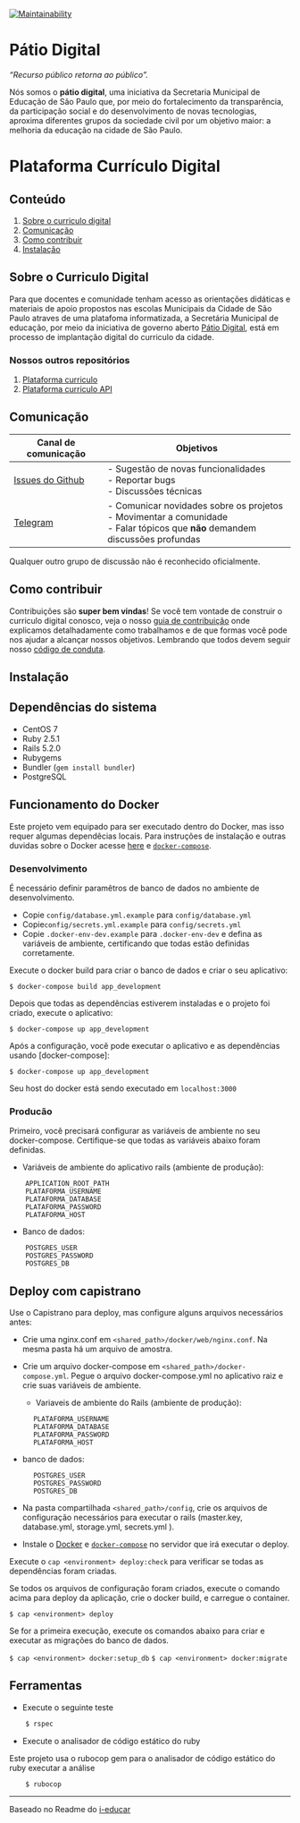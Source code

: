 
[![Maintainability](https://api.codeclimate.com/v1/badges/ba5de8ada9b8fffe5bc2/maintainability)](https://codeclimate.com/github/prefeiturasp/SME-plataforma-curriculo-API/maintainability)

# Pátio Digital

_“Recurso público retorna ao público”._

Nós somos o **pátio digital**, uma iniciativa da Secretaria Municipal de Educação de São Paulo que, por meio do fortalecimento da transparência, da participação social e do desenvolvimento de novas tecnologias, aproxima diferentes grupos da sociedade civil por um objetivo maior: a melhoria da educação na cidade de São Paulo. 

# Plataforma Currículo Digital

## Conteúdo

1. [Sobre o curriculo digital](#sobre-o-curriculo-digital)
2. [Comunicação](#comunicação)
3. [Como contribuir](#como-contribuir)
4. [Instalação](#instalação)

## Sobre o Curriculo Digital

Para que docentes e comunidade tenham acesso as orientações didáticas e materiais de apoio propostos nas escolas Municipais da Cidade de São Paulo atraves de uma platafoma informatizada, a Secretária Municipal de educação, por meio da iniciativa de governo aberto [Pátio Digital](http://patiodigital.prefeitura.sp.gov.br/), está em processo de implantação digital do curriculo da cidade.


### Nossos outros repositórios

1. [Plataforma curriculo](https://github.com/prefeiturasp/SME-plataforma-curriculo-interface)
2. [Plataforma curriculo API](https://github.com/prefeiturasp/SME-plataforma-curriculo)

## Comunicação

| Canal de comunicação | Objetivos |
|----------------------|-----------|
| [Issues do Github](https://github.com/prefeiturasp/SME-plataforma-curriculo-API/issues) | - Sugestão de novas funcionalidades<br> - Reportar bugs<br> - Discussões técnicas |
| [Telegram](https://t.me/patiodigital ) | - Comunicar novidades sobre os projetos<br> - Movimentar a comunidade<br>  - Falar tópicos que **não** demandem discussões profundas |

Qualquer outro grupo de discussão não é reconhecido oficialmente.

## Como contribuir

Contribuições são **super bem vindas**! Se você tem vontade de construir o
curriculo digital conosco, veja o nosso [guia de contribuição](./CONTRIBUTING.md)
onde explicamos detalhadamente como trabalhamos e de que formas você pode nos
ajudar a alcançar nossos objetivos. Lembrando que todos devem seguir 
nosso [código de conduta](./CODEOFCONDUCT.md).

## Instalação

Dependências do sistema
-------------------

- CentOS 7
- Ruby 2.5.1
- Rails 5.2.0
- Rubygems
- Bundler (`gem install bundler`)
- PostgreSQL

Funcionamento do Docker
---------------------------

Este projeto vem equipado para ser executado dentro do Docker, mas isso requer algumas dependêcias locais. Para instruções de instalação e outras duvidas sobre o Docker acesse [here](https://www.docker.com/products/docker) e [`docker-compose`](https://docs.docker.com/compose/overview/).

### Desenvolvimento

É necessário definir paramêtros de banco de dados no ambiente de desenvolvimento.
- Copie `config/database.yml.example` para `config/database.yml`
- Copie`config/secrets.yml.example` para `config/secrets.yml`
- Copie `.docker-env-dev.example` para `.docker-env-dev` e defina as variáveis de ambiente, certificando que todas estão definidas corretamente.

Execute o docker build para criar o banco de dados e criar o seu aplicativo:

`$ docker-compose build app_development`

Depois que todas as dependências estiverem instaladas e o projeto foi criado, execute o aplicativo:

`$ docker-compose up app_development`

Após a configuração, você pode executar o aplicativo e as dependências usando [docker-compose]:

`$ docker-compose up app_development`

Seu host do docker está sendo executado em `localhost:3000` 

### Producão

Primeiro, você precisará configurar as variáveis de ambiente no seu docker-compose.
Certifique-se que todas as variáveis abaixo foram definidas.

- Variáveis de ambiente do aplicativo rails (ambiente de produção):
```
    APPLICATION_ROOT_PATH
    PLATAFORMA_USERNAME
    PLATAFORMA_DATABASE
    PLATAFORMA_PASSWORD
    PLATAFORMA_HOST
```
- Banco de dados:
```
    POSTGRES_USER
    POSTGRES_PASSWORD
    POSTGRES_DB
```

Deploy com capistrano
---------------------------

Use o Capistrano para deploy, mas configure alguns arquivos necessários antes:

* Crie uma nginx.conf em `<shared_path>/docker/web/nginx.conf`. Na mesma pasta há um arquivo de amostra.

* Crie um arquivo docker-compose em `<shared_path>/docker-compose.yml`. Pegue o arquivo docker-compose.yml no aplicativo raiz e crie suas variáveis de ambiente.
  - Variaveis de ambiente do Rails (ambiente de produção):
```
      PLATAFORMA_USERNAME
      PLATAFORMA_DATABASE
      PLATAFORMA_PASSWORD
      PLATAFORMA_HOST
```
  - banco de dados:
```
      POSTGRES_USER
      POSTGRES_PASSWORD
      POSTGRES_DB
```

* Na pasta compartilhada `<shared_path>/config`, crie os arquivos de configuração necessários para executar o rails (master.key, database.yml, storage.yml, secrets.yml ).

* Instale o [Docker](https://www.docker.com/products/docker) e [`docker-compose`](https://docs.docker.com/compose/overview/) no servidor que irá executar o deploy.

Execute o `cap <environment> deploy:check` para verificar se todas as dependências foram criadas.

Se todos os arquivos de configuração foram criados, execute o comando acima para deploy da aplicação, crie o docker build, e carregue o container.

`$ cap <environment> deploy `

Se for a primeira execução, execute os comandos abaixo para criar e executar as migrações do banco de dados.

`$ cap <environment> docker:setup_db`
  `$ cap <environment> docker:migrate`

Ferramentas
---------------------------

* Execute o seguinte teste 

```ruby
    $ rspec
```

* Execute o analisador de código estático do ruby

Este projeto usa o rubocop gem para o analisador de código estático do ruby executar a análise

```console
    $ rubocop
```
---

Baseado no Readme do [i-educar](https://github.com/portabilis/i-educar)
